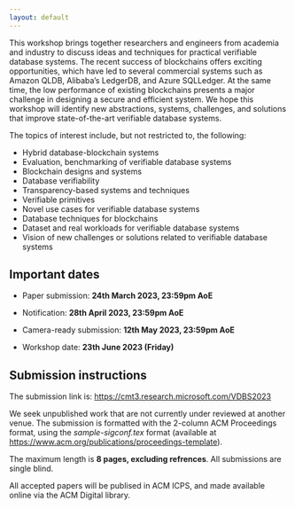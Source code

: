 ```yaml
---
layout: default 
---
```


This workshop brings together researchers and engineers from academia and industry to discuss  ideas and techniques for
practical verifiable database systems. The recent success of blockchains offers exciting opportunities, which have led
to several commercial systems such as Amazon QLDB, Alibaba’s LedgerDB, and Azure SQLLedger. At the same time, the low
performance of existing blockchains presents a major challenge in designing a secure and efficient system. We hope this
workshop will identify new abstractions,  systems, challenges, and solutions that improve state-of-the-art verifiable
database systems. 

The topics of interest include, but not restricted to, the following:

* Hybrid database-blockchain systems
* Evaluation, benchmarking of verifiable database systems
* Blockchain designs and systems
* Database verifiability
* Transparency-based systems and techniques
* Verifiable primitives
* Novel use cases for verifiable database systems
* Database techniques for blockchains
* Dataset and real workloads for verifiable database systems
* Vision of new challenges or solutions related to verifiable database systems


## Important dates

* Paper submission: **24th March 2023, 23:59pm AoE**

* Notification: **28th April 2023, 23:59pm AoE**

* Camera-ready submission: **12th May 2023, 23:59pm AoE**

* Workshop date: **23th June 2023 (Friday)**

## Submission instructions

The submission link is: https://cmt3.research.microsoft.com/VDBS2023

We seek unpublished work that are not currently under reviewed at another venue. The submission is formatted with the
2-column ACM Proceedings format, using the *sample-sigconf.tex* format (available at
https://www.acm.org/publications/proceedings-template). 

The maximum length is **8 pages, excluding refrences**. All submissions are single blind.  

All accepted papers will be publised in ACM ICPS, and made available online via the ACM Digital library. 
